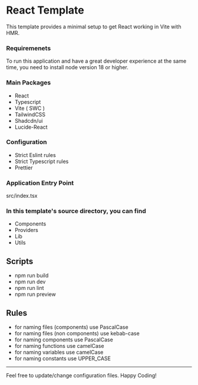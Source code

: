 # React Template

This template provides a minimal setup to get React working in Vite with HMR.

### Requiremenets

To run this application and have a great developer experience at the same time, you need to install node version 18 or higher.

### Main Packages

- React
- Typescript
- Vite ( SWC )
- TailwindCSS
- Shadcdn/ui
- Lucide-React

### Configuration

- Strict Eslint rules
- Strict Typescript rules
- Prettier

### Application Entry Point

src/index.tsx

### In this template's source directory, you can find

- Components
- Providers
- Lib
- Utils

## Scripts

- npm run build
- npm run dev
- npm run lint
- npm run preview

## Rules

- for naming files (components) use PascalCase
- for naming files (non components) use kebab-case
- for naming components use PascalCase
- for naming functions use camelCase
- for naming variables use camelCase
- for naming constants use UPPER_CASE

---

Feel free to update/change configuration files.
Happy Coding!
